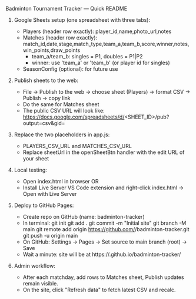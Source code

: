 Badminton Tournament Tracker — Quick README

1) Google Sheets setup (one spreadsheet with three tabs):
   - Players (header row exactly):
     player_id,name,photo_url,notes
   - Matches (header row exactly):
     match_id,date,stage,match_type,team_a,team_b,score,winner,notes,win_points,draw_points
     - team_a/team_b: singles = P1, doubles = P1|P2
     - winner: use 'team_a' or 'team_b' (or player id for singles)
   - SeasonConfig (optional): for future use

2) Publish sheets to the web:
   - File -> Publish to the web -> choose sheet (Players) -> format CSV -> Publish -> copy link
   - Do the same for Matches sheet
   - The public CSV URL will look like:
     https://docs.google.com/spreadsheets/d/<SHEET_ID>/pub?output=csv&gid=<GID>

3) Replace the two placeholders in app.js:
   - PLAYERS_CSV_URL and MATCHES_CSV_URL
   - Replace sheetUrl in the openSheetBtn handler with the edit URL of your sheet

4) Local testing:
   - Open index.html in browser OR
   - Install Live Server VS Code extension and right-click index.html -> Open with Live Server

5) Deploy to GitHub Pages:
   - Create repo on GitHub (name: badminton-tracker)
   - In terminal:
       git init
       git add .
       git commit -m "Initial site"
       git branch -M main
       git remote add origin https://github.com/<your-user>/badminton-tracker.git
       git push -u origin main
   - On GitHub: Settings -> Pages -> Set source to main branch (root) -> Save
   - Wait a minute: site will be at https://<your-user>.github.io/badminton-tracker/

6) Admin workflow:
   - After each matchday, add rows to Matches sheet, Publish updates remain visible.
   - On the site, click "Refresh data" to fetch latest CSV and recalc.
